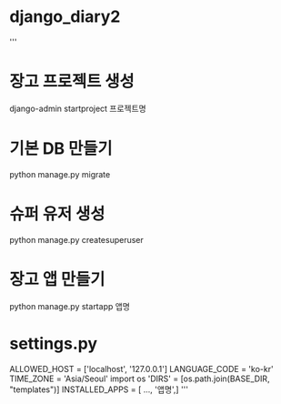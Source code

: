 # django_diary2

'''
# 장고 프로젝트 생성
django-admin startproject 프로젝트명

# 기본 DB 만들기
python manage.py migrate

# 슈퍼 유저 생성
python manage.py createsuperuser

# 장고 앱 만들기
python manage.py startapp 앱명

# settings.py
ALLOWED_HOST = ['localhost', '127.0.0.1']
LANGUAGE_CODE = 'ko-kr'
TIME_ZONE = 'Asia/Seoul'
import os
'DIRS' = [os.path.join(BASE_DIR, "templates")]
INSTALLED_APPS = [ ..., '앱명',]
'''
